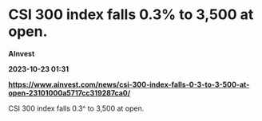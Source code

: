 # CSI 300 index falls 0.3% to 3,500 at open.
**AInvest**

**2023-10-23 01:31**

**https://www.ainvest.com/news/csi-300-index-falls-0-3-to-3-500-at-open-23101000a5717cc319287ca0/**

CSI 300 index falls 0.3^ to 3,500 at open.